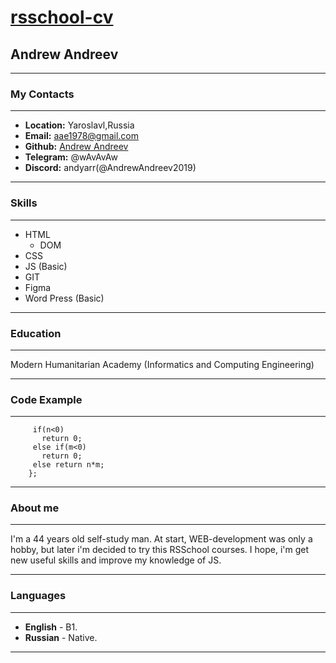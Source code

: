 # [rsschool-cv](https://AndrewAndreev2019.github.io/rsschool-cv/)

## Andrew Andreev

---

### My Contacts

---

* __Location:__ Yaroslavl,Russia
* __Email:__  aae1978@gmail.com
* __Github:__ [Andrew Andreev](https://github.com/AndrewAndreev2019)
* __Telegram:__ @wAvAvAw
* __Discord:__ andyarr(@AndrewAndreev2019)

---

### Skills

---

* HTML
  * DOM
* CSS
* JS (Basic)
* GIT
* Figma
* Word Press (Basic)

---

### Education

---

Modern Humanitarian Academy (Informatics and Computing Engineering)

---

### Code Example

 ---

``` function paperwork(n, m) {
     if(n<0)
       return 0;
     else if(m<0)
       return 0;
     else return n*m;
    };
```

---

### About me

---

I'm a 44 years old self-study man. At start, WEB-development was only a hobby, but later i'm decided to try this RSSchool courses. I hope, i'm get new useful skills and improve my knowledge of JS.

---

### Languages

---

* __English__ - B1.
* __Russian__ - Native.

---
